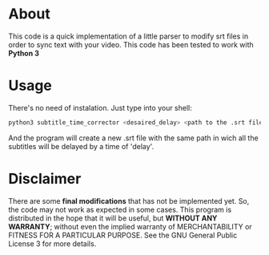 # About
This code is a quick implementation of a little parser to modify srt files in order to sync text with your video. This code has been tested to work with **Python 3**

# Usage
There's no need of instalation. Just type into your shell:
  ```bash
  python3 subtitle_time_corrector <desaired_delay> <path to the .srt file> <(optional) name appended to your file afeter conversion>
  ```
And the program will create a new .srt file with the same path in wich all the subtitles will be delayed by a time of 'delay'.

# Disclaimer
There are some **final modifications** that has not be implemented yet. So, the code may not work as expected in some cases. This program is distributed in the hope that it will be useful, but **WITHOUT ANY WARRANTY**; without even the implied warranty of MERCHANTABILITY or FITNESS FOR A PARTICULAR PURPOSE. See the GNU General Public License 3 for more details.
